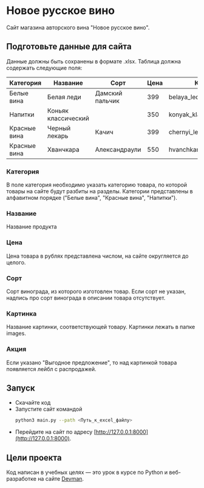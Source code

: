 # Новое русское вино

Сайт магазина авторского вина "Новое русское вино".

## Подготовьте данные для сайта
Данные должны быть сохранены в формате .xlsx.
Таблица должна содержать следующие поля:

|Категория|Название|Сорт|Цена|Каринка|Акция|
|---------|--------|----|----|-------|-----|
|Белые вина|Белая леди|Дамский пальчик|399|belaya_ledi.png|Выгодное предложение|
|Напитки|Коньяк классический||350|konyak_klassicheskyi.pngg||
|Красные вина|Черный лекарь|Качич|399|chernyi_lekar.png||
|Красные вина|Хванчкара|Александраули|550|hvanchkara.png|Выгодное предложение|


### Категория
В поле категория необходимо указать категорию товара, по которой товары на сайте будут разбиты на разделы. Категории представлены в алфавитном порядке ("Белые вина", "Красные вина", "Напитки").

### Название
Название продукта

### Цена
Цена товара в рублях представлена числом, на сайте округляется до целого.

### Сорт
Сорт винограда, из которого изготовлен товар. Если сорт не указан, надпись про сорт винограда в описании товара отсутствует.

### Картинка
Название картинки, соответствующей товару. Картинки лежать в папке images.

### Акция
Если указано "Выгодное предложение", то над картинкой товара появляется лейбл с распродажей.

## Запуск

- Скачайте код
- Запустите сайт командой 
  ```bash
  python3 main.py --path <Путь_к_excel_файлу>
  ```
- Перейдите на сайт по адресу [http://127.0.0.1:8000](http://127.0.0.1:8000).

## Цели проекта

Код написан в учебных целях — это урок в курсе по Python и веб-разработке на сайте [Devman](https://dvmn.org).
